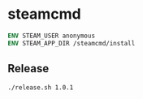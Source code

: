 # steamcmd

```dockerfile
ENV STEAM_USER anonymous
ENV STEAM_APP_DIR /steamcmd/install
```

## Release

```bash
./release.sh 1.0.1
```
